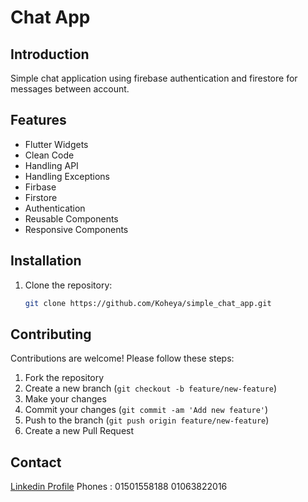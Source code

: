 # Chat App

## Introduction

Simple chat application using firebase authentication and firestore for messages between account.


## Features

- Flutter Widgets
- Clean Code
- Handling API
- Handling Exceptions
- Firbase
- Firstore
- Authentication
- Reusable Components
- Responsive Components

## Installation

1. Clone the repository:

    ```bash
    git clone https://github.com/Koheya/simple_chat_app.git
    ```

## Contributing

Contributions are welcome! Please follow these steps:

1. Fork the repository
2. Create a new branch (`git checkout -b feature/new-feature`)
3. Make your changes
4. Commit your changes (`git commit -am 'Add new feature'`)
5. Push to the branch (`git push origin feature/new-feature`)
6. Create a new Pull Request


## Contact
[Linkedin Profile](https://www.linkedin.com/in/mohamed-koheya/)
Phones :
01501558188
01063822016

